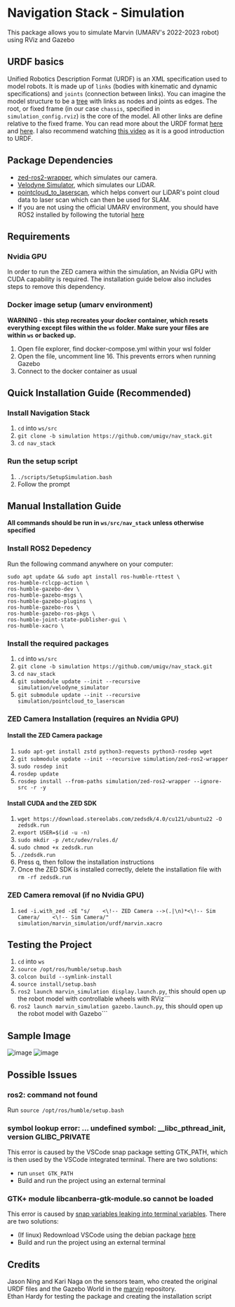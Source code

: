 # Navigation Stack - Simulation
This package allows you to simulate Marvin (UMARV's 2022-2023 robot) using RViz and Gazebo

## URDF basics
Unified Robotics Description Format (URDF) is an XML specification used to model robots. It is made up of ```links``` (bodies with kinematic and dynamic specifications) and ```joints``` (connection between links). You can imagine the model structure to be a [tree](https://en.wikipedia.org/wiki/Tree_(data_structure)) with links as nodes and joints as edges. The root, or fixed frame (in our case ```chassis```, specified in ```simulation_config.rviz```) is the core of the model. All other links are define relative to the fixed frame. You can read more about the URDF format [here](https://wiki.ros.org/urdf/XML) and [here](https://navigation.ros.org/setup_guides/urdf/setup_urdf.html#urdf-and-the-robot-state-publisher). I also recommend watching [this video](https://youtu.be/CwdbsvcpOHM?si=mOkKDYqQnHFhNE2T) as it is a good introduction to URDF.

## Package Dependencies
- [zed-ros2-wrapper](https://github.com/stereolabs/zed-ros2-wrapper), which simulates our camera.
- [Velodyne Simulator](https://github.com/ToyotaResearchInstitute/velodyne_simulator), which simulates our LiDAR.
- [pointcloud_to_laserscan](https://github.com/ros-perception/pointcloud_to_laserscan), which helps convert our LiDAR's point cloud data to laser scan which can then be used for SLAM.
- If you are not using the official UMARV environment, you should have ROS2 installed by following the tutorial [here](https://docs.ros.org/en/humble/Installation/Alternatives/Ubuntu-Development-Setup.html)

## Requirements
### Nvidia GPU
In order to run the ZED camera within the simulation, an Nvidia GPU with CUDA capability is required. The installation guide below also includes steps to remove this dependency.
### Docker image setup (umarv environment)
**WARNING - this step recreates your docker container, which resets everything except files within the ```ws``` folder. Make sure your files are within ```ws``` or backed up.**
1. Open file explorer, find docker-compose.yml within your wsl folder
2. Open the file, uncomment line 16. This prevents errors when running Gazebo
3. Connect to the docker container as usual

## Quick Installation Guide (Recommended)

### Install Navigation Stack
1. ```cd``` into ```ws/src```
2. ```git clone -b simulation https://github.com/umigv/nav_stack.git```
3. ```cd nav_stack```

### Run the setup script
1. ```./scripts/SetupSimulation.bash```
2. Follow the prompt

## Manual Installation Guide 
**All commands should be run in ```ws/src/nav_stack``` unless otherwise specified**

### Install ROS2 Depedency 
Run the following command anywhere on your computer:  
```
sudo apt update && sudo apt install ros-humble-rttest \
ros-humble-rclcpp-action \
ros-humble-gazebo-dev \
ros-humble-gazebo-msgs \
ros-humble-gazebo-plugins \
ros-humble-gazebo-ros \
ros-humble-gazebo-ros-pkgs \
ros-humble-joint-state-publisher-gui \
ros-humble-xacro \
```

### Install the required packages
1. ```cd``` into ```ws/src```
2. ```git clone -b simulation https://github.com/umigv/nav_stack.git```
3. ```cd nav_stack```
4. ```git submodule update --init --recursive simulation/velodyne_simulator```
5. ```git submodule update --init --recursive simulation/pointcloud_to_laserscan```

### ZED Camera Installation (requires an Nvidia GPU)

#### Install the ZED Camera package
1. ```sudo apt-get install zstd python3-requests python3-rosdep wget```
2. ```git submodule update --init --recursive simulation/zed-ros2-wrapper```
3. ```sudo rosdep init```
4. ```rosdep update```
5. ```rosdep install --from-paths simulation/zed-ros2-wrapper --ignore-src -r -y```

#### Install CUDA and the ZED SDK
1. ```wget https://download.stereolabs.com/zedsdk/4.0/cu121/ubuntu22 -O zedsdk.run```
2. ```export USER=$(id -u -n)```
3. ```sudo mkdir -p /etc/udev/rules.d/```
4. ```sudo chmod +x zedsdk.run```
5. ```./zedsdk.run```
6. Press q, then follow the installation instructions
7. Once the ZED SDK is installed correctly, delete the installation file with ```rm -rf zedsdk.run```

### ZED Camera removal (if no Nvidia GPU)
1. ```sed -i.with_zed -zE "s/    <\!-- ZED Camera -->(.|\n)*<\!-- Sim Camera/    <\!-- Sim Camera/" simulation/marvin_simulation/urdf/marvin.xacro```

## Testing the Project
1. ```cd``` into ```ws```
2. ```source /opt/ros/humble/setup.bash```
3. ```colcon build --symlink-install```
4. ```source install/setup.bash```
5. ```ros2 launch marvin_simulation display.launch.py```, this should open up the robot model with controllable wheels with RViz```
6. ```ros2 launch marvin_simulation gazebo.launch.py```, this should open up the robot model with Gazebo```

## Sample Image
![image](https://github.com/umigv/nav_stack/assets/71594512/cde0a60f-b5a3-47b7-b05a-c7afba1f751d)
![image](https://github.com/umigv/nav_stack/assets/71594512/0ef3b50e-5b1a-42f2-a5a8-bbf3d5d2e234)

## Possible Issues
### ros2: command not found
Run ```source /opt/ros/humble/setup.bash```

### symbol lookup error: ... undefined symbol: __libc_pthread_init, version GLIBC_PRIVATE
This error is caused by the VSCode snap package setting GTK_PATH, which is then used by the VSCode integrated terminal. There are two solutions:
- run ``` unset GTK_PATH ```
- Build and run the project using an external terminal

### GTK+ module libcanberra-gtk-module.so cannot be loaded  
This error is caused by [snap variables leaking into terminal variables](https://github.com/microsoft/vscode/issues/179086). There are two solutions:
- (If linux) Redownload VSCode using the debian package [here](https://code.visualstudio.com/download)
- Build and run the project using an external terminal

## Credits
Jason Ning and Kari Naga on the sensors team, who created the original URDF files and the Gazebo World in the [marvin](https://github.com/umigv/marvin/tree/main/urdf) repository.  
Ethan Hardy for testing the package and creating the installation script
